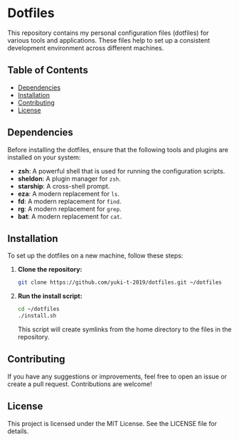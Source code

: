 # Dotfiles
This repository contains my personal configuration files (dotfiles) for various tools and applications. These files help to set up a consistent development environment across different machines.

## Table of Contents
- [Dependencies](#dependencies)
- [Installation](#installation)
- [Contributing](#contributing)
- [License](#license)

## Dependencies
Before installing the dotfiles, ensure that the following tools and plugins are installed on your system:

- **zsh**: A powerful shell that is used for running the configuration scripts.
- **sheldon**: A plugin manager for `zsh`.
- **starship**: A cross-shell prompt.
- **eza**: A modern replacement for `ls`.
- **fd**: A modern replacement for `find`.
- **rg**: A modern replacement for `grep`.
- **bat**: A modern replacement for `cat`.

## Installation
To set up the dotfiles on a new machine, follow these steps:

1. **Clone the repository:**
    ```sh
    git clone https://github.com/yuki-t-2019/dotfiles.git ~/dotfiles
    ```

2. **Run the install script:**
    ```sh
    cd ~/dotfiles
    ./install.sh
    ```

    This script will create symlinks from the home directory to the files in the repository.

## Contributing
If you have any suggestions or improvements, feel free to open an issue or create a pull request. Contributions are welcome!

## License
This project is licensed under the MIT License. See the LICENSE file for details.
